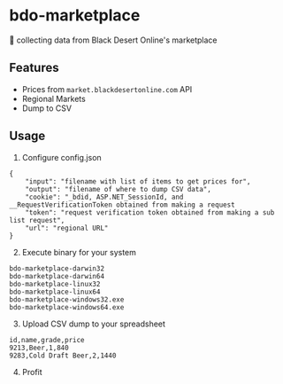# bdo-marketplace
💱 collecting data from Black Desert Online's marketplace

## Features
- Prices from `market.blackdesertonline.com` API
- Regional Markets
- Dump to CSV

## Usage
1. Configure config.json
```
{
	"input": "filename with list of items to get prices for",
	"output": "filename of where to dump CSV data",
	"cookie": "_bdid, ASP.NET_SessionId, and __RequestVerificationToken obtained from making a request
	"token": "request verification token obtained from making a sub list request",
	"url": "regional URL"
}
```
2. Execute binary for your system
```
bdo-marketplace-darwin32
bdo-marketplace-darwin64
bdo-marketplace-linux32
bdo-marketplace-linux64
bdo-marketplace-windows32.exe
bdo-marketplace-windows64.exe
```
3. Upload CSV dump to your spreadsheet
```
id,name,grade,price
9213,Beer,1,840
9283,Cold Draft Beer,2,1440
```
4. Profit

